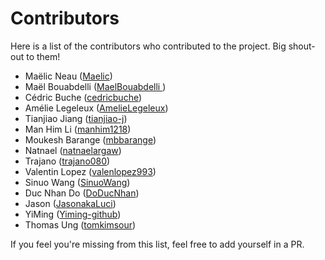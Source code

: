 # Contributors

Here is a list of the contributors who contributed to the project. Big
shout-out to them!

- Maëlic Neau ([Maelic](https://github.com/Maelic))
- Maël Bouabdelli ([MaelBouabdelli ](https://github.com/MaelBouabdelli))
- Cédric Buche ([cedricbuche](https://github.com/cedricbuche))
- Amélie Legeleux ([AmelieLegeleux](https://github.com/AmelieLegeleux))
- Tianjiao Jiang ([tianjiao-j](https://github.com/tianjiao-j))
- Man Him Li ([manhim1218](https://github.com/manhim1218))
- Moukesh Barange ([mbbarange](https://github.com/mbbarange))
- Natnael ([natnaelargaw](https://github.com/natnaelargaw))
- Trajano ([trajano080](https://github.com/trajano080))
- Valentin Lopez ([valenlopez993](https://github.com/valenlopez993))
- Sinuo Wang ([SinuoWang](https://github.com/SinuoWang))
- Duc Nhan Do ([DoDucNhan](https://github.com/DoDucNhan))
- Jason ([JasonakaLuci](https://github.com/JasonakaLuci))
- YiMing ([Yiming-github](https://github.com/Yiming-github))
- Thomas Ung ([tomkimsour](https://github.com/tomkimsour))

If you feel you're missing from this list, feel free to add yourself in a PR.
